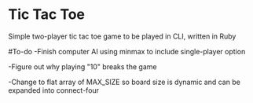 # Tic Tac Toe
Simple two-player tic tac toe game to be played in CLI, written in Ruby

#To-do
-Finish computer AI using minmax to include single-player option

-Figure out why playing "10" breaks the game

-Change to flat array of MAX_SIZE so board size is dynamic and can be expanded into connect-four
